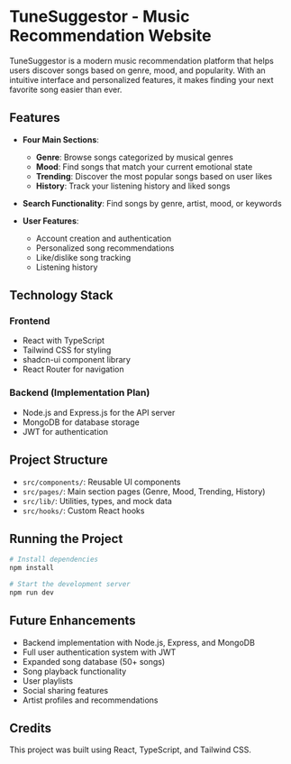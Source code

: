 # TuneSuggestor - Music Recommendation Website

TuneSuggestor is a modern music recommendation platform that helps users discover songs based on genre, mood, and popularity. With an intuitive interface and personalized features, it makes finding your next favorite song easier than ever.

## Features

- **Four Main Sections**:
  - **Genre**: Browse songs categorized by musical genres
  - **Mood**: Find songs that match your current emotional state
  - **Trending**: Discover the most popular songs based on user likes
  - **History**: Track your listening history and liked songs

- **Search Functionality**: Find songs by genre, artist, mood, or keywords

- **User Features**:
  - Account creation and authentication
  - Personalized song recommendations
  - Like/dislike song tracking
  - Listening history

## Technology Stack

### Frontend
- React with TypeScript
- Tailwind CSS for styling
- shadcn-ui component library
- React Router for navigation

### Backend (Implementation Plan)
- Node.js and Express.js for the API server
- MongoDB for database storage
- JWT for authentication

## Project Structure

- `src/components/`: Reusable UI components
- `src/pages/`: Main section pages (Genre, Mood, Trending, History)
- `src/lib/`: Utilities, types, and mock data
- `src/hooks/`: Custom React hooks

## Running the Project

```sh
# Install dependencies
npm install

# Start the development server
npm run dev
```

## Future Enhancements

- Backend implementation with Node.js, Express, and MongoDB
- Full user authentication system with JWT
- Expanded song database (50+ songs)
- Song playback functionality
- User playlists
- Social sharing features
- Artist profiles and recommendations

## Credits

This project was built using React, TypeScript, and Tailwind CSS.
